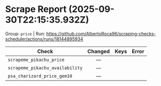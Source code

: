 # Scrape Report (2025-09-30T22:15:35.932Z)

Group: `price`  |  Run: https://github.com/AlbertoRoca96/scraping-checks-scheduler/actions/runs/18144895934

| Check | Changed | Keys | Error |
|---|:---:|:--|:--|
| `scrapeme_pikachu_price` | — |  |  |
| `scrapeme_pikachu_availability` | — |  |  |
| `psa_charizard_price_gem10` | — |  |  |
